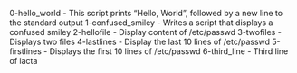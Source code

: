 0-hello_world	-	This script prints “Hello, World”, followed by a new line to the standard output
1-confused_smiley	-	Writes a script that displays a confused smiley
2-hellofile	-	Display content of /etc/passwd
3-twofiles	-	Displays two files
4-lastlines	-	Display the last 10 lines of /etc/passwd
5-firstlines	-	Displays the first 10 lines of /etc/passwd
6-third_line	-	Third line of iacta
